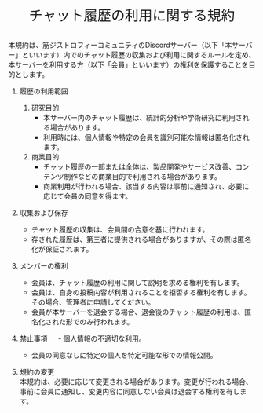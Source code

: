 <div style="text-align: center;">
    <div style="font-size: 200%"> チャット履歴の利用に関する規約 </div>
</div> 

<br>

本規約は、筋ジストロフィーコミュニティのDiscordサーバー（以下「本サーバー」といいます）内でのチャット履歴の収集および利用に関するルールを定め、本サーバーを利用する方（以下「会員」といいます）の権利を保護することを目的とします。


1. 履歴の利用範囲
    1. 研究目的
        - 本サーバー内のチャット履歴は、統計的分析や学術研究に利用される場合があります。
        - 利用時には、個人情報や特定の会員を識別可能な情報は匿名化されます。
    2. 商業目的
        - チャット履歴の一部または全体は、製品開発やサービス改善、コンテンツ制作などの商業目的で利用される場合があります。
        - 商業利用が行われる場合、該当する内容は事前に通知され、必要に応じて会員の同意を得ます。


2. 収集および保存
    - チャット履歴の収集は、会員間の合意を基に行われます。
    - 存された履歴は、第三者に提供される場合がありますが、その際は匿名化が保証されます。

  
3. メンバーの権利
    - 会員は、チャット履歴の利用に関して説明を求める権利を有します。
    - 会員は、自身の投稿内容が利用されることを拒否する権利を有します。その場合、管理者に申請してください。
    - 会員が本サーバーを退会する場合、退会後のチャット履歴の利用は、匿名化された形でのみ行われます。


4. 禁止事項
　  - 個人情報の不適切な利用。
    - 会員の同意なしに特定の個人を特定可能な形での情報公開。

5. 規約の変更  
    本規約は、必要に応じて変更される場合があります。変更が行われる場合、事前に会員に通知し、変更内容に同意しない会員は退会する権利を有します。
